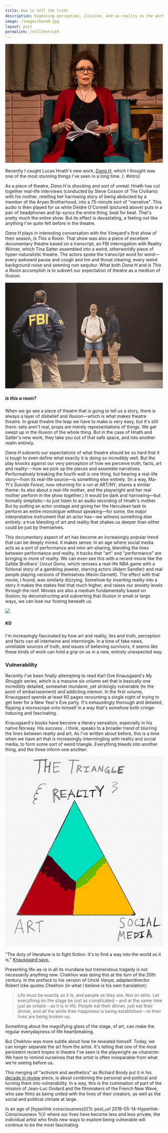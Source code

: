 ```yaml
---
title: How to tell the truth
description: Examining perception, illusion, and un-reality in the work of Lucas Hnath, Tina Satter, and the Safdie Brothers.
image: /images/DanaH.jpg
layout: post
permalink: /tellthetruth
---
```


![](/images/DanaH.jpg)

Recently I caught Lucas Hnath's new work, *[Dana H](https://www.vineyardtheatre.org/dana-h/)*, which I thought was one of the most stunning things I've seen in a long time. 
{: #intro}

As a piece of theatre, *Dana H* is shocking and sort of unreal: Hnath has cut together real-life interviews (conducted by Steve Cosson of The Civilians) with his mother, retelling her harrowing story of being abducted by a member of the Aryan Brotherhood, into a 75-minute sort of "narrative". This audio is then played for us while Deidre O'Connell (pictured above) puts in a pair of headphones and lip-syncs the entire thing, beat for beat. That's pretty much the entire show. But its effect is devastating, a feeling not like anything I've quite felt before in the theatre.



*Dana H* plays in interesting conversation with the Vineyard's first show of their season, *Is This a Room*. That show was also a piece of excellent documentary theatre based on a transcript, an FBI interrogation with Reality Winner, which Tina Satter assembled into a weird, otherworldly piece of hyper-naturalistic theatre. The actors spoke the transcript word for word—every awkward pause and cough and hm and throat clearing, every weird background noise and seeming non sequitur. What both *Dana H* and *Is This a Room* accomplish is to subvert our expectation of theatre as a medium of illusion.

![](/images/Is%20this%20a%20room.jpg)

##### Is this a room?

When we go see a piece of theatre that is going to tell us a story, there is always a layer of disbelief and illusion—which is what makes theatre theatre. In great theatre the leap we have to make is very easy, but it's still there: sets aren't real, props are merely representations of things.  We get swept up in the illusion of the whole thing. But in the case of Hnath and Satter's new work, they take you out of that safe space, and into another realm entirely.

*Dana H* subverts our expectations of what theatre should be so hard that it is tough to even define what exactly it is doing so incredibly well. But the play knocks against our very perception of how we perceive truth, facts, art and reality---how we pick up the pieces and assemble narratives. Performatively breaking the fourth wall is one thing, but hearing a real-life story—from its real-life source—is something else entirely. (In a way, Ma-Yi's *Suicide Forest*, now returning for a run at ART/NY, shares a similar theme: its also about a real-life mother, and the playwright and her real mother perform in the show together.) It would be dark and harrowing—but formally simplistic—to just listen to an audio recording of Hnath's mother. But by putting an actor onstage and giving her the Herculean task to perform an entire monologue without speaking—for some, the major interpretative instrument that an actor has—we witness something else entirely: a true blending of art and reality that shakes us deeper than either could be just by themselves.

This documentary aspect of art has become an increasingly popular trend that can be deeply mined. It makes sense: in an age where social media acts as a sort of performance and mini-art-sharing, blending the lines between performance and reality, it tracks that "art" and "performance" are bringing in more of reality. We can even see this with a recent movie like the Safdie Brothers' *Uncut Gems*, which remixes a real-life NBA game with a fictional story of a gambling jeweler, starring actors (Adam Sandler) and real people playing versions of themselves (Kevin Garnett). The effect with that movie, I found, was similarly dizzying. Somehow by inserting reality into a story it makes the stakes feel that much higher, and raises our anxiety levels through the roof. Movies are also a medium fundamentally based on illusion; by deconstructing and subverting that illusion in small or large ways, we can lose our footing beneath us.

![](/images/Uncut%20gems.jpg)

##### KG

I'm increasingly fascinated by how art and reality, lies and truth, perception and facts can all intertwine and intermingle. In a time of fake news, unreliable sources of truth, and issues of believing survivors, it seems like these kinds of work can hold a grip on us in a new, entirely unexpected way.

### Vulnerability

Recently I've been finally attempting to read Karl Ove Knausgaard's *My Struggle* series, which is a massive six volume set that is basically one incredibly detailed, somewhat mundane, yet strikingly vulnerable (to the point of embarrassment) and addicting memoir. In the first volume, Knausgaard spends at least 60 pages recounting a single night of trying to get beer for a New Year's Eve party. It's exhaustingly thorough and detailed, flipping a microscope onto himself in a way that's somehow both cringe-inducing and fascinating.

Knausgaard's books have become a literary sensation, especially in his native Norway. His success , I think, speaks to a broader trend of blurring the lines between reality and art. As I've written about before, this is a time when we have art that is increasingly intermingling with reality and social media, to form some sort of weird triangle. Everything bleeds into another thing, and the three inform one another:

![](/images/Triangle.jpg)

“The duty of literature is to fight fiction. It's to find a way into the world as it is," [Knausgaard says.](https://www.newyorker.com/culture/the-new-yorker-interview/karl-ove-knausgaard-the-duty-of-literature-is-to-fight-fiction)

Presenting life-as-is in all its mundane but tremendous tragedy is not necessarily anything new. Chekhov was doing this at the turn of the 20th century. In the preface to his version of *Uncle Vanya*, adapter/director Robert Icke quotes Chekhov (in what I believe is his own translation):

> Life must be exactly as it is, and people as they are. Not on stilts. Let everything on the stage be just as complicated – and at the same time just as simple – as it is in life. People eat their dinner, just eat their dinner, and all the while their happiness is being established – or their lives are being broken up.

Something about the magnifying glass of the stage, of art, can make the regular everydayness of life heartbreaking.

But Chekhov was more subtle about how he revealed himself. Today, we can longer separate the art from the artist. It's telling that one of the most persistent recent tropes in theatre I've seen is the playwright-as-character. We have to remind ourselves that the artist is often inseparable from what we're seeing before us.

This merging of "activism and aesthetics" as Richard Brody put it in his [decade in review](https://www.newyorker.com/culture/decade-in-review/the-twenty-seven-best-movies-of-the-decade) piece, is about combining the personal and political and turning them into vulnerability. In a way, this is the culmination of part of the mission of Jean-Luc Godard and the filmmakers of the French New Wave, who saw films as being united with the lives of their creators, as well as the social and political climate at large.

In an age of [hyperlink consciousness]({% post_url 2019-05-14-Hyperlink-Consciousness %}) where our lives have become less and less private, the individual artist who finds new ways to explore being vulnerable will continue to be the most fascinating.